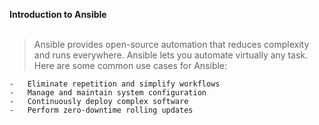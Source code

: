 **Introduction to Ansible**<br><br>
 
> Ansible provides open-source automation that reduces complexity and
> runs everywhere. Ansible lets you automate virtually any task. Here
> are some common use cases for Ansible:

    -   Eliminate repetition and simplify workflows    
    -   Manage and maintain system configuration    
    -   Continuously deploy complex software    
    -   Perform zero-downtime rolling updates
